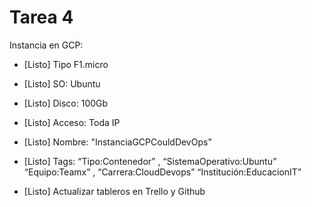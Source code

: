 # Tarea 4

Instancia en GCP:

- [Listo] Tipo F1.micro
- [Listo] SO: Ubuntu
- [Listo] Disco: 100Gb
- [Listo] Acceso: Toda IP
- [Listo] Nombre: "InstanciaGCPCouldDevOps"
- [Listo] Tags: “Tipo:Contenedor” , “SistemaOperativo:Ubuntu” “Equipo:Teamx” , “Carrera:CloudDevops” “Institución:EducacionIT”

- [Listo] Actualizar tableros en Trello y Github
